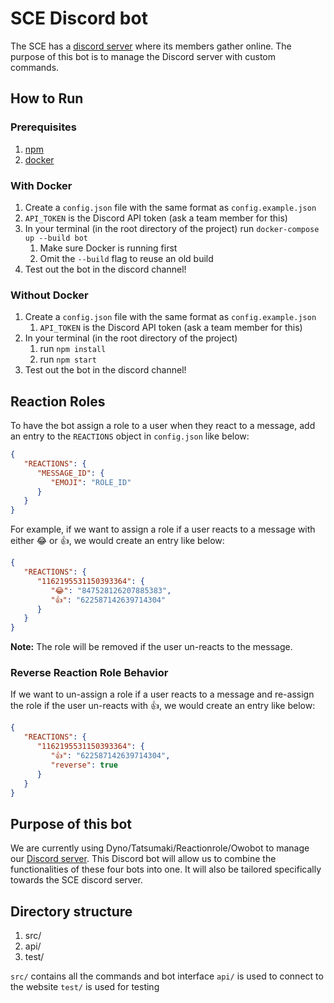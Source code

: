 # SCE Discord bot

The SCE has a [discord server](https://discord.gg/e2Dsgd9) where
its members gather online. The purpose of this bot is to manage
the Discord server with custom commands.

## How to Run
### Prerequisites
1. [npm](https://www.npmjs.com)
1. [docker](https://www.docker.com)

### With Docker
1.  Create a `config.json` file with the same format as `config.example.json`
2. `API_TOKEN` is the Discord API token (ask a team member for this)
3. In your terminal (in the root directory of the project) run `docker-compose up --build bot`
   1. Make sure Docker is running first
   2. Omit the `--build` flag to reuse an old build
4. Test out the bot in the discord channel!

### Without Docker

1. Create a `config.json` file with the same format as `config.example.json`
   1. `API_TOKEN` is the Discord API token (ask a team member for this)
2. In your terminal (in the root directory of the project)
   1. run `npm install`
   2. run `npm start`
3. Test out the bot in the discord channel!

## Reaction Roles
To have the bot assign a role to a user when they react to a message, add
an entry to the `REACTIONS` object in `config.json` like below:
```json
{
   "REACTIONS": {
      "MESSAGE_ID": {
         "EMOJI": "ROLE_ID"
      }
   }
}
```

For example, if we want to assign a role if a user reacts to a message
with either 😂 or 👍, we would create an entry like below:
```json
{
   "REACTIONS": {
      "1162195531150393364": {
         "😂": "847528126207885383",
         "👍": "622587142639714304"
      }
   }
}
```
**Note:** The role will be removed if the user un-reacts to the message.

### Reverse Reaction Role Behavior
If we want to un-assign a role if a user reacts to a message and
re-assign the role if the user un-reacts with 👍, we would create
an entry like below:
```json
{
   "REACTIONS": {
      "1162195531150393364": {
         "👍": "622587142639714304",
         "reverse": true
      }
   }
}
```

## Purpose of this bot

We are currently using Dyno/Tatsumaki/Reactionrole/Owobot to manage
our [Discord server](https://discord.gg/e2Dsgd9). This Discord bot
will allow us to combine the functionalities of these four bots
into one. It will also be tailored specifically towards the SCE discord
server.

## Directory structure

1. src/
1. api/
1. test/

`src/` contains all the commands and bot interface
`api/` is used to connect to the website
`test/` is used for testing
